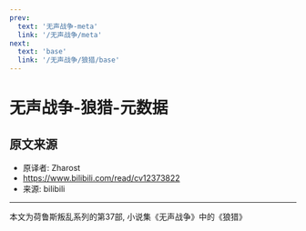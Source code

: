```yaml
---
prev:
  text: '无声战争-meta'
  link: '/无声战争/meta'
next:
  text: 'base'
  link: '/无声战争/狼猎/base'
---
```


# 无声战争-狼猎-元数据

## 原文来源

+ 原译者: Zharost
+ <https://www.bilibili.com/read/cv12373822>
+ 来源: bilibili

--------

本文为荷鲁斯叛乱系列的第37部, 小说集《无声战争》中的《狼猎》
